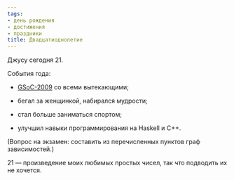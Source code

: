 ```yaml
---
tags:
- день рождения
- достижения
- праздники
title: Двадцатиоднолетие
---
```


Джусу сегодня 21.

События года:

-   [GSoC-2009][] со всеми вытекающими;

-   бегал за женщинкой, набирался мудрости;

-   стал больше заниматься спортом;

-   улучшил навыки программирования на Haskell и C++.

(Вопрос на экзамен: составить из перечисленных пунктов граф
зависимостей.)

21 — произведение моих любимых простых чисел, так что подводить их не
хочется.

  [GSoC-2009]: http://sphinx.net.ru:80/blog/tag/GSoC-2009
